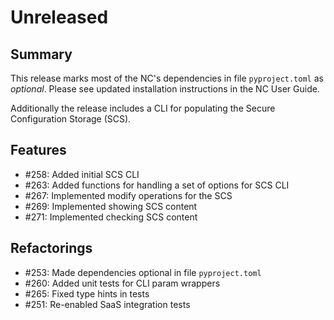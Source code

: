 # Unreleased

## Summary

This release marks most of the NC's dependencies in file `pyproject.toml` as _optional_.  Please see updated installation instructions in the NC User Guide.

Additionally the release includes a CLI for populating the Secure Configuration Storage (SCS).

## Features

* #258: Added initial SCS CLI
* #263: Added functions for handling a set of options for SCS CLI
* #267: Implemented modify operations for the SCS
* #269: Implemented showing SCS content
* #271: Implemented checking SCS content

## Refactorings

* #253: Made dependencies optional in file `pyproject.toml`
* #260: Added unit tests for CLI param wrappers
* #265: Fixed type hints in tests
* #251: Re-enabled SaaS integration tests
